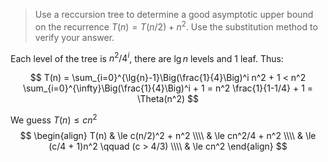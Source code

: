 > Use a reccursion tree to determine a good asymptotic upper bound on the
> recurrence $T(n) = T(n/2) + n^2$. Use the substitution method to verify your
> answer.

Each level of the tree is $n^2/4^i$, there are $\lg{n}$ levels and 1 leaf. Thus:

$$ T(n) = \sum_{i=0}^{\lg{n}-1}\Big(\frac{1}{4}\Big)^i n^2 + 1
        < n^2 \sum_{i=0}^{\infty}\Big(\frac{1}{4}\Big)^i + 1
        = n^2 \frac{1}{1-1/4} + 1
        = \Theta(n^2)
$$

We guess $T(n) \le cn^2$
$$ \begin{align}
   T(n) & \le c(n/2)^2 + n^2 \\\\
        & \le cn^2/4 + n^2 \\\\
        & \le (c/4 + 1)n^2 \qquad (c > 4/3) \\\\
        & \le cn^2
   \end{align}
$$
